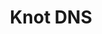 ---
logohandle: knot-dnscz
sort: knot-dns
title: Knot DNS
twitter: https://x.com/KnotDNS
website: https://www.knot-dns.cz/
---